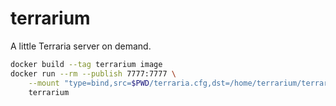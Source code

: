# terrarium

A little Terraria server on demand.

```sh
docker build --tag terrarium image
docker run --rm --publish 7777:7777 \
    --mount "type=bind,src=$PWD/terraria.cfg,dst=/home/terrarium/terraria.cfg,readonly" \
    terrarium
```
